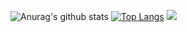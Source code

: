 ![Anurag's github stats](https://github-readme-stats.vercel.app/api?username=akteruzzaman816&show_icons=true&theme=Default)
[![Top Langs](https://github-readme-stats.vercel.app/api/top-langs/?username=akteruzzaman816&layout=compact)](https://github.com/akteruzzaman816/github-readme-stats)
![](https://komarev.com/ghpvc/?username=akteruzzaman816&color=green)

